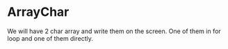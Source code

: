 # ArrayChar
We will have 2 char array and write them on the screen.
One of them in for loop and one of them directly.
